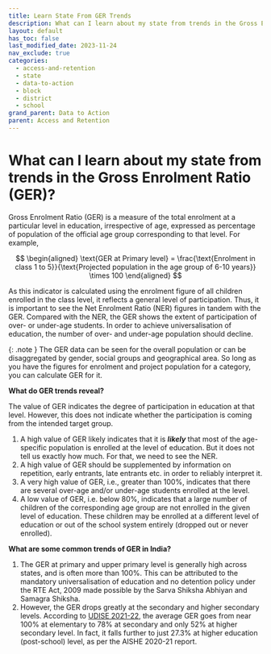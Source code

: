 ```yaml
---
title: Learn State From GER Trends
description: What can I learn about my state from trends in the Gross Enrolment Ratio (GER)?
layout: default
has_toc: false
last_modified_date: 2023-11-24
nav_exclude: true
categories:
  - access-and-retention
  - state
  - data-to-action
  - block
  - district
  - school
grand_parent: Data to Action
parent: Access and Retention
---
```


# What can I learn about my state from trends in the Gross Enrolment Ratio (GER)?

Gross Enrolment Ratio (GER) is a measure of the total enrolment at a particular level in education, irrespective of age, expressed as percentage of population of the official age group corresponding to that level. For example,

$$
\begin{aligned}
\text{GER at Primary level} = \frac{\text{Enrolment in class 1 to 5}}{\text{Projected population in the age group of 6-10 years}} \times 100 
\end{aligned}
$$

As this indicator is calculated using the enrolment figure of all children enrolled in the class level, it reflects a general level of participation. Thus, it is important to see the Net Enrolment Ratio (NER) figures in tandem with the GER. Compared with the NER, the GER shows the extent of participation of over- or under-age students. In order to achieve universalisation of education, the number of over- and under-age population should decline.

{: .note }
The GER data can be seen for the overall population or can be disaggregated by gender, social groups and geographical area. So long as you have the figures for enrolment and project population for a category, you can calculate GER for it.

**What do GER trends reveal?**

The value of GER indicates the degree of participation in education at that level. However, this does not indicate whether the participation is coming from the intended target group.
1. A high value of GER likely indicates that it is _**likely**_ that most of the age-specific population is enrolled at the <span class="popover" tooltip-title="primary, upper primary, secondary, higher secondary">level of education</span>. But it does not tell us exactly how much. For that, we need to see the NER.
2. A high value of GER should be supplemented by information on repetition, early entrants, late entrants etc. in order to reliably interpret it.
3. A very high value of GER, i.e., greater than 100%, indicates that there are several over-age and/or under-age students enrolled at the level.
4. A low value of GER, i.e. below 80%, indicates that a large number of children of the corresponding age group are not enrolled in the given level of education. These children may be enrolled at a different level of education or out of the school system entirely (dropped out or never enrolled).

**What are some common trends of GER in India?**

1. The GER at primary and upper primary level is generally high across states, and is often more than 100%. This can be attributed to the mandatory universalisation of education and no detention policy under the RTE Act, 2009 made possible by the Sarva Shiksha Abhiyan and Samagra Shiksha.
2. However, the GER drops greatly at the secondary and higher secondary levels. According to [UDISE 2021-22](/resources/datasets/#unified-district-information-system-for-education-plus-udise), the average GER goes from near 100% at elementary to 78% at secondary and only 52% at higher secondary level. In fact, it falls further to just 27.3% at higher education (post-school) level, as per the AISHE 2020-21 report.
